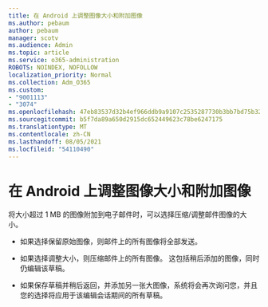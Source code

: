 ```yaml
---
title: 在 Android 上调整图像大小和附加图像
ms.author: pebaum
author: pebaum
manager: scotv
ms.audience: Admin
ms.topic: article
ms.service: o365-administration
ROBOTS: NOINDEX, NOFOLLOW
localization_priority: Normal
ms.collection: Adm_O365
ms.custom:
- "9001113"
- "3074"
ms.openlocfilehash: 47eb83537d32b4ef966ddb9a9107c2535287730b3bb7bd75b32c894c6411aeca
ms.sourcegitcommit: b5f7da89a650d2915dc652449623c78be6247175
ms.translationtype: MT
ms.contentlocale: zh-CN
ms.lasthandoff: 08/05/2021
ms.locfileid: "54110490"
---
```

# <a name="resize-and-attach-images-on-android"></a>在 Android 上调整图像大小和附加图像

将大小超过 1 MB 的图像附加到电子邮件时，可以选择压缩/调整邮件图像的大小。
 
- 如果选择保留原始图像，则邮件上的所有图像将全部发送。
 
- 如果选择调整大小，则压缩邮件上的所有图像。  这包括稍后添加的图像，同时仍编辑该草稿。
 
- 如果保存草稿并稍后返回，并添加另一张大图像，系统将会再次询问您，并且您的选择将应用于该编辑会话期间的所有草稿。
 
